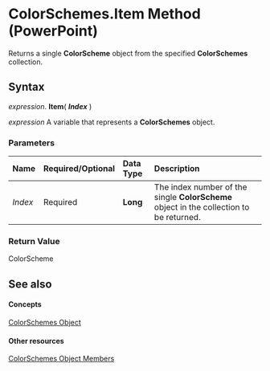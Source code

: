 
# ColorSchemes.Item Method (PowerPoint)

Returns a single  **ColorScheme** object from the specified **ColorSchemes** collection.


## Syntax

 _expression_. **Item**( **_Index_** )

 _expression_ A variable that represents a **ColorSchemes** object.


### Parameters



|**Name**|**Required/Optional**|**Data Type**|**Description**|
|:-----|:-----|:-----|:-----|
| _Index_|Required|**Long**|The index number of the single  **ColorScheme** object in the collection to be returned.|

### Return Value

ColorScheme


## See also


#### Concepts


[ColorSchemes Object](9b062448-88f5-b38d-2c76-330c691c9d72.md)
#### Other resources


[ColorSchemes Object Members](df8e06a1-6c6b-1852-cb1f-e26929ba9bfa.md)
